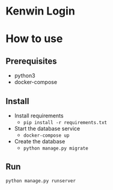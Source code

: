 # Kenwin Login

# How to use

## Prerequisites
- python3
- docker-compose

## Install

- Install requirements
  - `pip install -r requirements.txt`
- Start the database service
  - `docker-compose up`
- Create the database
  - `python manage.py migrate`


## Run
`python manage.py runserver`

